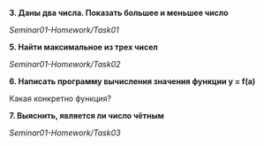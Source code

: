 **3. Даны два числа. Показать большее и меньшее число**

*Seminar01-Homework/Task01*

**5. Найти максимальное из трех чисел**

*Seminar01-Homework/Task02*

**6. Написать программу вычисления значения функции y = f(a)**

Какая конкретно функция? 

**7. Выяснить, является ли число чётным**

*Seminar01-Homework/Task03*